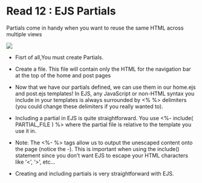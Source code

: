 # Read 12 : EJS Partials

Partials come in handy when you want to reuse the same HTML across multiple views

 <img src="https://scotch-res.cloudinary.com/image/upload/w_auto,q_auto:good,f_auto/media/https://scotch.io/wp-content/uploads/2014/07/nodejs-templating-with-ejs.jpg">

 
* Fisrt of all,You must create Partials.
* Create a file. This file will contain only the HTML for the navigation bar at the top of the home and post pages
* Now that we have our partials defined, we can use them in our home.ejs and post.ejs templates! In EJS, any JavaScript or non-HTML syntax you include in your templates is always surrounded by <% %> delimiters (you could change these delimiters if you really wanted to).
* Including a partial in EJS is quite straightforward. You use <%- include( PARTIAL_FILE ) %> where the partial file is relative to the template you use it in.
* Note: The <%- %> tags allow us to output the unescaped content onto the page (notice the -). This is important when using the include() statement since you don’t want EJS to escape your HTML characters like ‘<’, ‘>’, etc…

* Creating and including partials is very straightforward with EJS.

